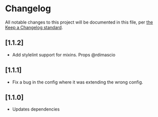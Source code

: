 # Changelog

All notable changes to this project will be documented in this file, per [the Keep a Changelog standard](http://keepachangelog.com/).

## [1.1.2]
- Add stylelint support for mixins. Props @rdimascio

## [1.1.1]
- Fix a bug in the config where it was extending the wrong config.

## [1.1.0]
- Updates dependencies